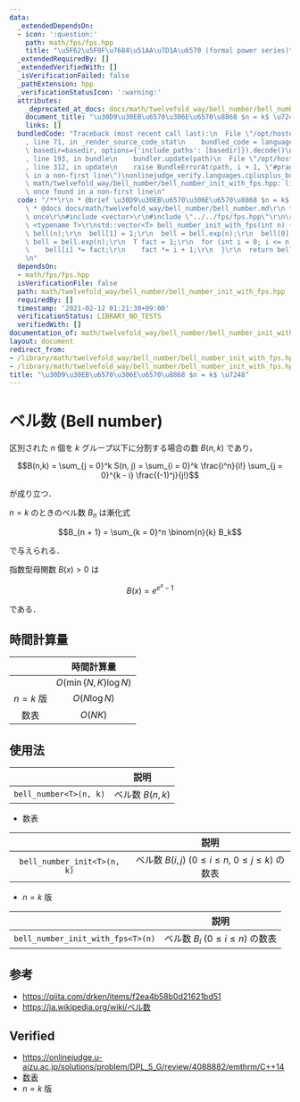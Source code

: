 ```yaml
---
data:
  _extendedDependsOn:
  - icon: ':question:'
    path: math/fps/fps.hpp
    title: "\u5F62\u5F0F\u7684\u51AA\u7D1A\u6570 (formal power series)"
  _extendedRequiredBy: []
  _extendedVerifiedWith: []
  _isVerificationFailed: false
  _pathExtension: hpp
  _verificationStatusIcon: ':warning:'
  attributes:
    _deprecated_at_docs: docs/math/twelvefold_way/bell_number/bell_number.md
    document_title: "\u30D9\u30EB\u6570\u306E\u6570\u8868 $n = k$ \u7248"
    links: []
  bundledCode: "Traceback (most recent call last):\n  File \"/opt/hostedtoolcache/Python/3.9.1/x64/lib/python3.9/site-packages/onlinejudge_verify/documentation/build.py\"\
    , line 71, in _render_source_code_stat\n    bundled_code = language.bundle(stat.path,\
    \ basedir=basedir, options={'include_paths': [basedir]}).decode()\n  File \"/opt/hostedtoolcache/Python/3.9.1/x64/lib/python3.9/site-packages/onlinejudge_verify/languages/cplusplus.py\"\
    , line 193, in bundle\n    bundler.update(path)\n  File \"/opt/hostedtoolcache/Python/3.9.1/x64/lib/python3.9/site-packages/onlinejudge_verify/languages/cplusplus_bundle.py\"\
    , line 312, in update\n    raise BundleErrorAt(path, i + 1, \"#pragma once found\
    \ in a non-first line\")\nonlinejudge_verify.languages.cplusplus_bundle.BundleErrorAt:\
    \ math/twelvefold_way/bell_number/bell_number_init_with_fps.hpp: line 6: #pragma\
    \ once found in a non-first line\n"
  code: "/**\r\n * @brief \u30D9\u30EB\u6570\u306E\u6570\u8868 $n = k$ \u7248\r\n\
    \ * @docs docs/math/twelvefold_way/bell_number/bell_number.md\r\n */\r\n\r\n#pragma\
    \ once\r\n#include <vector>\r\n#include \"../../fps/fps.hpp\"\r\n\r\ntemplate\
    \ <typename T>\r\nstd::vector<T> bell_number_init_with_fps(int n) {\r\n  FPS<T>\
    \ bell(n);\r\n  bell[1] = 1;\r\n  bell = bell.exp(n);\r\n  bell[0] -= 1;\r\n \
    \ bell = bell.exp(n);\r\n  T fact = 1;\r\n  for (int i = 0; i <= n; ++i) {\r\n\
    \    bell[i] *= fact;\r\n    fact *= i + 1;\r\n  }\r\n  return bell.co;\r\n}\r\
    \n"
  dependsOn:
  - math/fps/fps.hpp
  isVerificationFile: false
  path: math/twelvefold_way/bell_number/bell_number_init_with_fps.hpp
  requiredBy: []
  timestamp: '2021-02-12 01:21:30+09:00'
  verificationStatus: LIBRARY_NO_TESTS
  verifiedWith: []
documentation_of: math/twelvefold_way/bell_number/bell_number_init_with_fps.hpp
layout: document
redirect_from:
- /library/math/twelvefold_way/bell_number/bell_number_init_with_fps.hpp
- /library/math/twelvefold_way/bell_number/bell_number_init_with_fps.hpp.html
title: "\u30D9\u30EB\u6570\u306E\u6570\u8868 $n = k$ \u7248"
---
```

# ベル数 (Bell number)

区別された $n$ 個を $k$ グループ以下に分割する場合の数 $B(n, k)$ であり，

$$B(n,k) = \sum_{j = 0}^k S(n, j) = \sum_{i = 0}^k \frac{i^n}{i!} \sum_{j = 0}^{k - i} \frac{(-1)^j}{j!}$$

が成り立つ．

$n = k$ のときのベル数 $B_n$ は漸化式

$$B_{n + 1} = \sum_{k = 0}^n \binom{n}{k} B_k$$

で与えられる．

指数型母関数 $B(x) > 0$ は

$$B(x) = e^{e^x - 1}$$

である．


## 時間計算量

||時間計算量|
|:--:|:--:|
||$O(\min \lbrace N, K \rbrace \log{N})$|
|$n = k$ 版|$O(N\log{N})$|
|数表|$O(NK)$|


## 使用法

||説明|
|:--:|:--:|
|`bell_number<T>(n, k)`|ベル数 $B(n, k)$|

- 数表

||説明|
|:--:|:--:|
|`bell_number_init<T>(n, k)`|ベル数 $B(i, j) \ (0 \leq i \leq n,\ 0 \leq j \leq k)$ の数表|

- $n = k$ 版

||説明|
|:--:|:--:|
|`bell_number_init_with_fps<T>(n)`|ベル数 $B_i \ (0 \leq i \leq n)$ の数表|


## 参考

- https://qiita.com/drken/items/f2ea4b58b0d21621bd51
- https://ja.wikipedia.org/wiki/ベル数


## Verified

- https://onlinejudge.u-aizu.ac.jp/solutions/problem/DPL_5_G/review/4088882/emthrm/C++14
- [数表](https://onlinejudge.u-aizu.ac.jp/solutions/problem/DPL_5_G/review/4088892/emthrm/C++14)
- $n = k$ 版

